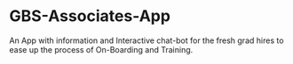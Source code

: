 # GBS-Associates-App
An App with information and Interactive chat-bot for the fresh grad hires to ease up the process of On-Boarding and Training.
